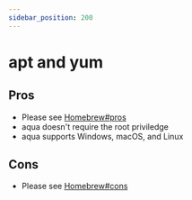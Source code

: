 ```yaml
---
sidebar_position: 200
---
```


# apt and yum

## Pros

* Please see [Homebrew#pros](homebrew.md#pros)
* aqua doesn't require the root priviledge
* aqua supports Windows, macOS, and Linux

## Cons

* Please see [Homebrew#cons](homebrew.md#cons)
